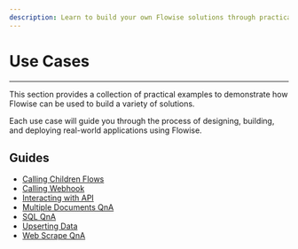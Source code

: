 ```yaml
---
description: Learn to build your own Flowise solutions through practical examples
---
```


# Use Cases

***

This section provides a collection of practical examples to demonstrate how Flowise can be used to build a variety of solutions.

Each use case will guide you through the process of designing, building, and deploying real-world applications using Flowise.

## Guides

* [Calling Children Flows](calling-children-flows.md)
* [Calling Webhook](webhook-tool.md)
* [Interacting with API](interacting-with-api.md)
* [Multiple Documents QnA](multiple-documents-qna.md)
* [SQL QnA](sql-qna.md)
* [Upserting Data](upserting-data.md)
* [Web Scrape QnA](web-scrape-qna.md)
